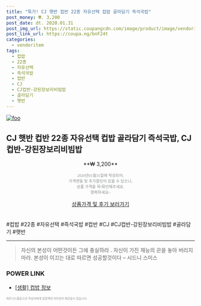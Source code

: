 ```yaml
--- 
title: "특가! CJ 햇반 컵반 22종 자유선택 컵밥 골라담기 즉석국밥" 
post_money: ₩. 3,200 
post_date: dt. 2020.01.31 
post_img_url: https://static.coupangcdn.com/image/product/image/vendoritem/2019/06/05/3000928592/e609018a-0ec8-4efe-8f09-a5eed47a4c89.jpg 
post_link_url: https://coupa.ng/bnF24t 
categories: 
  - vendoritem 
tags: 
  - 컵밥 
  - 22종 
  - 자유선택 
  - 즉석국밥 
  - 컵반 
  - CJ 
  - CJ컵반-강된장보리비빔밥 
  - 골라담기 
  - 햇반 
--- 
```

[![foo](https://static.coupangcdn.com/image/product/image/vendoritem/2019/06/05/3000928592/e609018a-0ec8-4efe-8f09-a5eed47a4c89.jpg)](https://coupa.ng/bnF24t) 

## CJ 햇반 컵반 22종 자유선택 컵밥 골라담기 즉석국밥, CJ컵반-강된장보리비빔밥 
<p style="text-align: center;">**₩ 3,200**</p> 
<p style="text-align: center;"><span style="color: #898c8f; font-family: Georgia,Times,serif; font-size: 0.75em;">2020년01월31일에 작성되어, <br>가격변동 및 추가할인이 있을 수 있으니,<br> 상품 가격을 꼭!확인해주세요.<br>행복하세요~</span> 
</p>	 
<div markdown="0" style="text-align: center;"><a href="https://coupa.ng/bnF24t" class="btn btn--success">상품가격 및 후기 보러가기</a></div> 
<br><br> 
  #컵밥 #22종 #자유선택 #즉석국밥 #컵반 #CJ #CJ컵반-강된장보리비빔밥 #골라담기 #햇반 
<hr> 

> 자신의 본성이 어떤것이든 그에 충실하라 . 자신이 가진 재능의 끈을 놓아 버리지 마라. 본성이 이끄는 대로 따르면 성공할것이다 – 시드니 스미스 


### POWER LINK

* <a href="https://blog.naver.com/sakai111/221769761388" target="_blank"> [생활] 컵밥 정보 </a>

<span style="color: #898c8f; font-family: Georgia,Times,serif; font-size: 0.55em;">파트너스활동으로 작성자에게 일정액의 커미션이 제공될수 있습니다.</span> 
